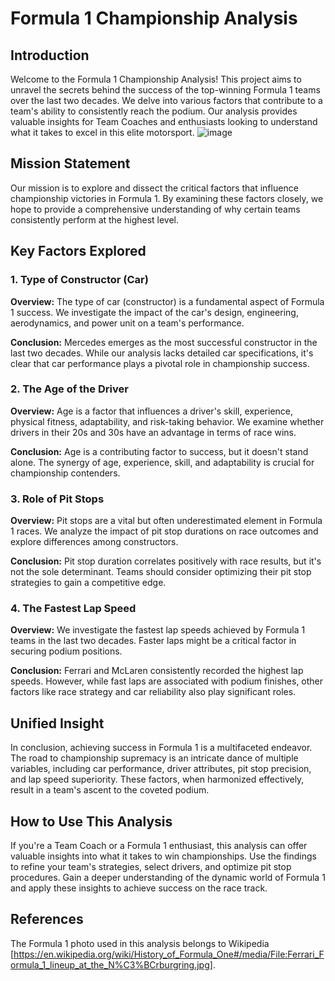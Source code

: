 # Formula 1 Championship Analysis

## Introduction

Welcome to the Formula 1 Championship Analysis! This project aims to unravel the secrets behind the success of the top-winning Formula 1 teams over the last two decades. We delve into various factors that contribute to a team's ability to consistently reach the podium. Our analysis provides valuable insights for Team Coaches and enthusiasts looking to understand what it takes to excel in this elite motorsport.
![image](https://github.com/ArchitHallan/Formula-1-Data-Analysis/assets/138190914/dc09fd10-0015-4804-b010-3eb4043f0b66)


## Mission Statement

Our mission is to explore and dissect the critical factors that influence championship victories in Formula 1. By examining these factors closely, we hope to provide a comprehensive understanding of why certain teams consistently perform at the highest level.

## Key Factors Explored

### 1. Type of Constructor (Car)

**Overview:** The type of car (constructor) is a fundamental aspect of Formula 1 success. We investigate the impact of the car's design, engineering, aerodynamics, and power unit on a team's performance.

**Conclusion:** Mercedes emerges as the most successful constructor in the last two decades. While our analysis lacks detailed car specifications, it's clear that car performance plays a pivotal role in championship success.

### 2. The Age of the Driver

**Overview:** Age is a factor that influences a driver's skill, experience, physical fitness, adaptability, and risk-taking behavior. We examine whether drivers in their 20s and 30s have an advantage in terms of race wins.

**Conclusion:** Age is a contributing factor to success, but it doesn't stand alone. The synergy of age, experience, skill, and adaptability is crucial for championship contenders.

### 3. Role of Pit Stops

**Overview:** Pit stops are a vital but often underestimated element in Formula 1 races. We analyze the impact of pit stop durations on race outcomes and explore differences among constructors.

**Conclusion:** Pit stop duration correlates positively with race results, but it's not the sole determinant. Teams should consider optimizing their pit stop strategies to gain a competitive edge.

### 4. The Fastest Lap Speed

**Overview:** We investigate the fastest lap speeds achieved by Formula 1 teams in the last two decades. Faster laps might be a critical factor in securing podium positions.

**Conclusion:** Ferrari and McLaren consistently recorded the highest lap speeds. However, while fast laps are associated with podium finishes, other factors like race strategy and car reliability also play significant roles.

## Unified Insight

In conclusion, achieving success in Formula 1 is a multifaceted endeavor. The road to championship supremacy is an intricate dance of multiple variables, including car performance, driver attributes, pit stop precision, and lap speed superiority. These factors, when harmonized effectively, result in a team's ascent to the coveted podium.

## How to Use This Analysis

If you're a Team Coach or a Formula 1 enthusiast, this analysis can offer valuable insights into what it takes to win championships. Use the findings to refine your team's strategies, select drivers, and optimize pit stop procedures. Gain a deeper understanding of the dynamic world of Formula 1 and apply these insights to achieve success on the race track.

## References

The Formula 1 photo used in this analysis belongs to Wikipedia [https://en.wikipedia.org/wiki/History_of_Formula_One#/media/File:Ferrari_Formula_1_lineup_at_the_N%C3%BCrburgring.jpg].
